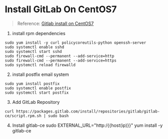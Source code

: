 # Install GitLab On CentOS7

> Reference: [Gitlab install on CentOS7](https://about.gitlab.com/install/#centos-7)

1. install rpm dependencies
```shell
sudo yum install -y curl policycoreutils-python openssh-server
sudo systemctl enable sshd
sudo systemctl start sshd
sudo firewall-cmd --permanent --add-service=http
sudo firewall-cmd --permanent --add-service=https
sudo systemctl reload firewalld
```

2. install postfix email system
```shell
sudo yum install postfix
sudo systemctl enable postfix
sudo systemctl start postfix
```

3. Add GitLab Repository

```shell
curl https://packages.gitlab.com/install/repositories/gitlab/gitlab-ce/script.rpm.sh | sudo bash
```

4. Install gitlab-ce
sudo EXTERNAL_URL="http:/{{host(ip)}}" yum install -y gitlab-ce

